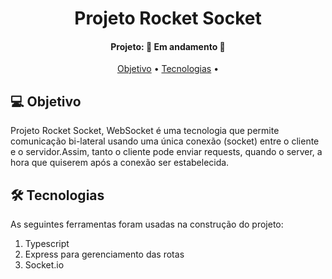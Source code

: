 <h1 align="center">
   Projeto Rocket Socket
</h1>
<h4 align="center"> 
Projeto: 🚀 Em andamento 🚀
</h4>
<p align="center">
 <a href="#-objetivo">Objetivo</a> •
 <a href="#-tecnologias">Tecnologias</a> • 
</p>

## 💻 Objetivo

Projeto Rocket Socket, WebSocket é uma tecnologia que permite comunicação bi-lateral usando uma única conexão (socket) entre o cliente e o servidor.Assim, tanto o cliente pode enviar requests, quando o server, a hora que quiserem após a conexão ser estabelecida.

## 🛠 Tecnologias

As seguintes ferramentas foram usadas na construção do projeto:

<ol> 
      <li>Typescript</li>
      <li>Express para gerenciamento das rotas</li>
      <li>Socket.io</li>
    </ol>
<p/>
